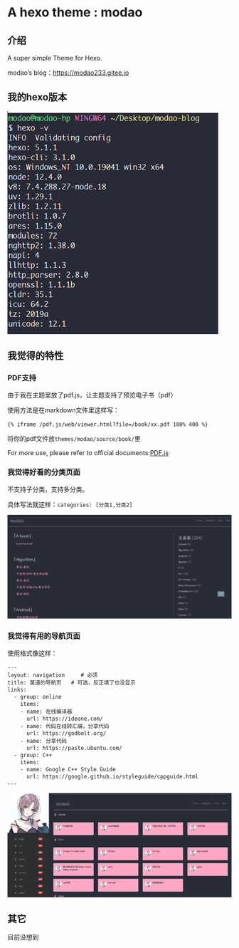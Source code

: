 # A hexo theme : modao

## 介绍

A super simple Theme for Hexo.

modao’s blog：https://modao233.gitee.io

## 我的hexo版本

![image-20201001232534443](README/Environment.png)

## 我觉得的特性

### PDF支持

由于我在主题里放了pdf.js，让主题支持了预览电子书（pdf）


使用方法是在markdown文件里这样写：

```
{% iframe /pdf.js/web/viewer.html?file=/book/xx.pdf 100% 400 %}
```

将你的pdf文件放`themes/modao/source/book/`里

For more use, please refer to official documents:[PDF.js](https://github.com/mozilla/pdf.js)

### 我觉得好看的分类页面

不支持子分类，支持多分类。

具体写法就这样：`categories: [分类1,分类2]`

![image-20210202144254078](README/image-20210202144254078.png)

### 我觉得有用的导航页面

使用格式像这样：

```
---
layout: navigation     # 必须
title: 莫道的导航页   # 可选，反正填了也没显示
links:
  - group: online
    items:
    - name: 在线编译器
      url: https://ideone.com/
    - name: 代码在线转汇编，分享代码
      url: https://godbolt.org/
    - name: 分享代码
      url: https://paste.ubuntu.com/
  - group: C++
    items:
    - name: Google C++ Style Guide
      url: https://google.github.io/styleguide/cppguide.html
---
```

![image-20210202144313714](README/image-20210202144313714.png)

## 其它

目前没想到